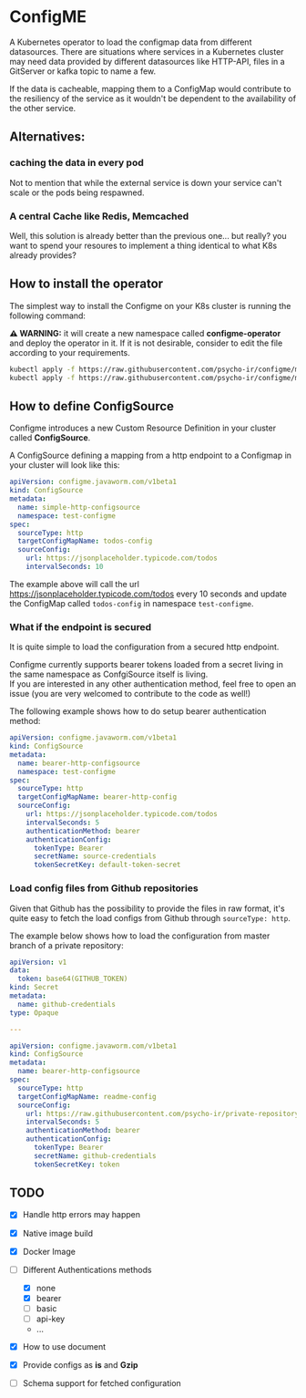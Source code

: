 ConfigME
========
A Kubernetes operator to load the configmap data from different datasources.
There are situations where services in a Kubernetes cluster may need data provided by different datasources 
like HTTP-API, files in a GitServer or kafka topic to name a few.

If the data is cacheable, mapping them to a ConfigMap would contribute to the resiliency of the service as it wouldn't be dependent to the availability of the other service.

## Alternatives:

### caching the data in every pod

Not to mention that while the external service is down your service can't scale or the pods being respawned. 

### A central Cache like Redis, Memcached

Well, this solution is already better than the previous one... 
but really? you want to spend your resoures to implement a thing identical to what K8s already provides?

## How to install the operator

The simplest way to install the Configme on your K8s cluster is running the following command:

**⚠ WARNING:** it will create a new namespace called **configme-operator** and deploy the operator in it. 
If it is not desirable, consider to edit the file according to your requirements.
```bash
kubectl apply -f https://raw.githubusercontent.com/psycho-ir/configme/master/crd/ConfigSource.yml
kubectl apply -f https://raw.githubusercontent.com/psycho-ir/configme/master/deployment/operator.yml 
```

## How to define ConfigSource

Configme introduces a new Custom Resource Definition in your cluster called **ConfigSource**. 

A ConfigSource defining a mapping from a http endpoint to a Configmap in your cluster will look like this: 

```yaml
apiVersion: configme.javaworm.com/v1beta1
kind: ConfigSource
metadata:
  name: simple-http-configsource
  namespace: test-configme
spec:
  sourceType: http
  targetConfigMapName: todos-config
  sourceConfig: 
    url: https://jsonplaceholder.typicode.com/todos
    intervalSeconds: 10
```

The example above will call the url https://jsonplaceholder.typicode.com/todos every 10 seconds and update the ConfigMap called `todos-config` in namespace `test-configme`.


### What if the endpoint is secured

It is quite simple to load the configuration from a secured http endpoint.

Configme currently supports bearer tokens loaded from a secret living in the same namespace as ConfgiSource itself is living.  
If you are interested in any other authentication method, feel free to open an issue (you are very welcomed to contribute to the code as well!)

The following example shows how to do setup bearer authentication method:

```yaml
apiVersion: configme.javaworm.com/v1beta1
kind: ConfigSource
metadata:
  name: bearer-http-configsource
  namespace: test-configme
spec:
  sourceType: http
  targetConfigMapName: bearer-http-config
  sourceConfig:
    url: https://jsonplaceholder.typicode.com/todos
    intervalSeconds: 5
    authenticationMethod: bearer
    authenticationConfig:
      tokenType: Bearer
      secretName: source-credentials
      tokenSecretKey: default-token-secret

```

### Load config files from Github repositories

Given that Github has the possibility to provide the files in raw format, it's quite easy to fetch the load configs from Github through `sourceType: http`. 

The example below shows how to load the configuration from master branch of a private repository: 

```yaml
apiVersion: v1
data:
  token: base64(GITHUB_TOKEN)
kind: Secret
metadata:
  name: github-credentials
type: Opaque

---

apiVersion: configme.javaworm.com/v1beta1
kind: ConfigSource
metadata:
  name: bearer-http-configsource
spec:
  sourceType: http
  targetConfigMapName: readme-config
  sourceConfig:
    url: https://raw.githubusercontent.com/psycho-ir/private-repository/master/config.json
    intervalSeconds: 5
    authenticationMethod: bearer
    authenticationConfig:
      tokenType: Bearer
      secretName: github-credentials
      tokenSecretKey: token
``` 
 

## TODO

- [X] Handle http errors may happen
- [X] Native image build
- [x] Docker Image
- [ ] Different Authentications methods
  - [x] none
  - [x] bearer
  - [ ] basic
  - [ ] api-key
  - ...
- [X] How to use document
- [X] Provide configs as **is** and **Gzip**
- [ ] Schema support for fetched configuration


